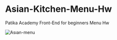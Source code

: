 # Asian-Kitchen-Menu-Hw
Patika Academy Front-End for beginners Menu Hw





![Asıan-menu](https://github.com/YYigitGokmen/Asian-Kitchen-s-Menu-Hw/assets/157407435/2f95a824-7e2b-4110-9214-ae3241a2eb76)
